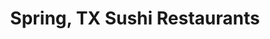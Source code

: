 ---
layout: city
title: Spring, TX Sushi Restaurants
permalink: /texas/spring/
stateAbbr: TX
stateName: Texas
cityName: Spring
---